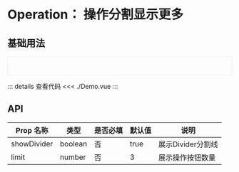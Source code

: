 # Operation： 操作分割显示更多

<script setup>
import Demo from './Demo.vue'

</script>

## 基础用法

<div style="border: 1px solid #eee; padding: 20px"><Demo></Demo></div>

::: details 查看代码
<<< ./Demo.vue
:::

## API

| Prop 名称 | 类型 | 是否必填 | 默认值 | 说明 |
| --------- | ---- | -------- | ------ | ---- |
| showDivider | boolean | 否 | true | 展示Divider分割线 |
| limit | number | 否 | 3 | 展示操作按钮数量 |
